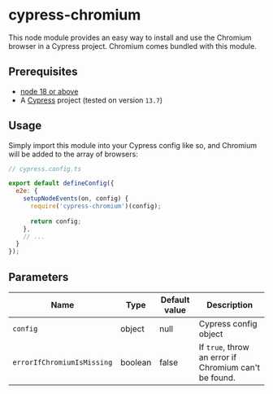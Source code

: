 # cypress-chromium

This node module provides an easy way to install and use the Chromium browser in a Cypress project. Chromium comes bundled with this module.

## Prerequisites

- [node 18 or above](https://nodejs.org/en/download)
- A [Cypress](https://www.npmjs.com/package/cypress) project (tested on version `13.7`)

## Usage

Simply import this module into your Cypress config like so, and Chromium will be added to the array of browsers:

```javascript
// cypress.config.ts

export default defineConfig({
  e2e: {
    setupNodeEvents(on, config) {
      require('cypress-chromium')(config);
      
      return config;
    },
    // ...
  }
});
```

## Parameters

| Name                       | Type    | Default value | Description                                           |
| -------------------------- | ------- | ------------- | ----------------------------------------------------- |
| `config`                   | object  | null          | Cypress config object                                 |
| `errorIfChromiumIsMissing` | boolean | false         | If `true`, throw an error if Chromium can't be found. |
